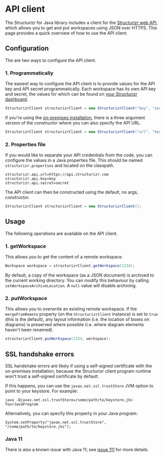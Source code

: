 # API client

The Structurizr for Java library includes a client for the [Structurizr web API](https://api.structurizr.com), which allows you to get and put workspaces using JSON over HTTPS. This page provides a quick overview of how to use the API client.

## Configuration

The are two ways to configure the API client.

### 1. Programmatically

The easiest way to configure the API client is to provide values for the API key and API secret programmatically. Each workspace has its own API key and secret, the values for which can be found on [your Structurizr dashboard](https://structurizr.com/dashboard).

```java
StructurizrClient structurizrClient = new StructurizrClient("key", "secret");
```

If you're using the [on-premises installation](https://structurizr.com/help/on-premises), there is a three argument version of the constructor where you can also specify the API URL.

```java
StructurizrClient structurizrClient = new StructurizrClient("url", "key", "secret");
```

### 2. Properties file

If you would like to separate your API credentials from the code, you can configure the values in a Java properties file. This should be named ```structurizr.properties``` and located on the classpath.

```
structurizr.api.url=https://api.structurizr.com
structurizr.api.key=key
structurizr.api.secret=secret
```

The API client can then be constructed using the default, no args, constructor.

```java
StructurizrClient structurizrClient = new StructurizrClient();
```

## Usage

The following operations are available on the API client.

### 1. getWorkspace

This allows you to get the content of a remote workspace.

```java
Workspace workspace = structurizrClient.getWorkspace(1234);
```

By default, a copy of the workspace (as a JSON document) is archived to the current working directory. You can modify this behaviour by calling ```setWorkspaceArchiveLocation```. A ```null``` value will disable archiving.

### 2. putWorkspace

This allows you to overwrite an existing remote workspace. If the ```mergeFromRemote``` property (on the ```StructurizrClient``` instance) is set to ```true``` (this is the default), any layout information (i.e. the location of boxes on diagrams) is preserved where possible (i.e. where diagram elements haven't been renamed).

```java
structurizrClient.putWorkspace(1234, workspace);
```

## SSL handshake errors

SSL handshake errors are likely if using a self-signed certificate with the on-premises installation, because the Structurizr client program runtime won't trust a self-signed certificate by default.

If this happens, you can use the ```javax.net.ssl.trustStore``` JVM option to point to your keystore. For example:

```
java -Djavax.net.ssl.trustStore=/some/path/to/keystore.jks YourJavaProgram
```

Alternatively, you can specify this property in your Java program:

```
System.setProperty("javax.net.ssl.trustStore", "/some/path/to/keystore.jks");
```

### Java 11

There is also a known issue with Java 11; see [issue 111](https://github.com/structurizr/java/issues/111) for more details.
